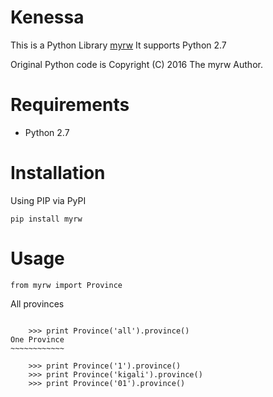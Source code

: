 Kenessa
====
This is a Python Library [myrw](https://github.com/rmuhire/kenessa)
It supports Python 2.7

Original Python code is Copyright (C) 2016 The myrw Author.


Requirements
============

-  Python 2.7

Installation
============

Using PIP via PyPI

    pip install myrw
    
Usage
=====
    
    from myrw import Province
    
  All provinces
  ~~~~~~~~~~~~~
        
      >>> print Province('all').province()
  One Province
  ~~~~~~~~~~~~
      
      >>> print Province('1').province()
      >>> print Province('kigali').province()
      >>> print Province('01').province()
